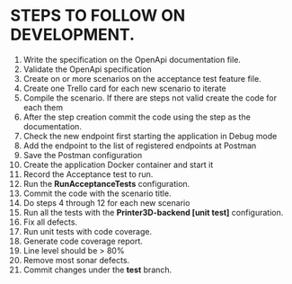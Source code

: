 # STEPS TO FOLLOW ON DEVELOPMENT.
1. Write the specification on the OpenApi documentation file.
2. Validate the OpenApi specification
3. Create on or more scenarios on the acceptance test feature file.
4. Create one Trello card for each new scenario to iterate
4. Compile the scenario. If there are steps not valid create the code for each them
5. After the step creation commit the code using the step as the documentation.
6. Check the new endpoint first starting the application in Debug mode
6. Add the endpoint to the list of registered endpoints at Postman
7. Save the Postman configuration
8. Create the application Docker container and start it
8. Record the Acceptance test to run.
8. Run the **RunAcceptanceTests** configuration.
9. Commit the code with the scenario title.
10. Do steps 4 through 12 for each new scenario
9. Run all the tests with the **Printer3D-backend [unit test]** configuration.
10. Fix all defects.
10. Run unit tests with code coverage.
11. Generate code coverage report.
12. Line level should be > 80%
13. Remove most sonar defects.
14. Commit changes under the **test** branch.
